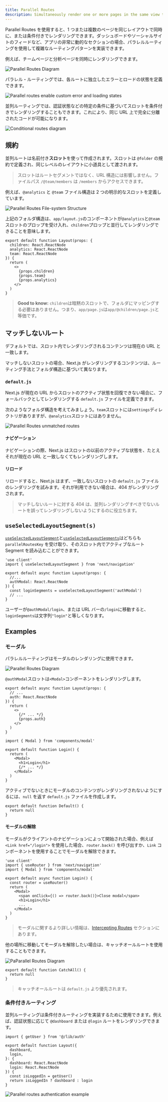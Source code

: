 ```yaml
---
title: Parallel Routes
description: Simultaneously render one or more pages in the same view that can be navigated independently. A pattern for highly dynamic applications.
---
```


Parallel Routes を使用すると、1 つまたは複数のページを同じレイアウトで同時に、または条件付きでレンダリングできます。ダッシュボードやソーシャルサイトのフィードなど、アプリの非常に動的なセクションの場合、パラレルルーティングを使用して複雑なルーティングパターンを実装できます。

例えば、チームページと分析ページを同時にレンダリングできます。

![Parallel Routes Diagram](../../assets/parallel-routes.svg)

パラレル・ルーティングでは、各ルートに独立したエラーとロードの状態を定義できます。

![Parallel routes enable custom error and loading states](../../assets/parallel-routes-cinematic-universe.svg)

並列ルーティングでは、認証状態などの特定の条件に基づいてスロットを条件付きでレンダリングすることもできます。これにより、同じ URL 上で完全に分離されたコードが可能になります。

![Conditional routes diagram](../../assets/conditional-routes-ui.svg)

## 規約

並列ルートは名前付き**スロット**を使って作成されます。スロットは `@folder` の規約で定義され、同じレベルのレイアウトに小道具として渡されます。

> スロットはルートセグメントではなく、URL 構造には影響しません。ファイルパス `/@team/members` は `/members` からアクセスできます。

例えば、`@analytics` と `@team` ファイル構造は 2 つの明示的なスロットを定義しています。

![Parallel Routes File-system Structure](../../assets/parallel-routes-file-system.svg)

上記のフォルダ構造は、`app/layout.js`のコンポーネントが`@analytics`と`@team`スロットのプロップを受け入れ、`children`プロップと並行してレンダリングできることを意味します。

```tsx title="app/layout.tsx" switcher
export default function Layout(props: {
  children: React.ReactNode
  analytics: React.ReactNode
  team: React.ReactNode
}) {
  return (
    <>
      {props.children}
      {props.team}
      {props.analytics}
    </>
  )
}
```

> **Good to know:** `children`は暗黙のスロットで、フォルダにマッピングする必要はありません。つまり、`app/page.js`は`app/@children/page.js`と等価です。

## マッチしないルート

デフォルトでは、スロット内でレンダリングされるコンテンツは現在の URL と一致します。

マッチしないスロットの場合、Next.js がレンダリングするコンテンツは、ルーティング手法とフォルダ構造に基づいて異なります。

### `default.js`

Next.js が現在の URL からスロットのアクティブ状態を回復できない場合に、フォールバックとしてレンダリングする `default.js` ファイルを定義できます。

次のようなフォルダ構造を考えてみましょう。`team`スロットには`settings`ディレクトリがありますが、`@analytics`スロットにはありません。

![Parallel Routes unmatched routes](../../assets/parallel-routes-unmatched-routes.svg)

#### ナビゲーション

ナビゲーションの際、Next.js はスロットの以前のアクティブな状態を、たとえそれが現在の URL と一致しなくてもレンダリングします。

#### リロード

リロードすると、Next.js はまず、一致しないスロットの `default.js` ファイルのレンダリングを試みます。それが利用できない場合は、404 がレンダリングされます。

> マッチしないルートに対する 404 は、並列レンダリングすべきでないルートを誤ってレンダリングしないようにするのに役立ちます。

## `useSelectedLayoutSegment(s)`

[`useSelectedLayoutSegment`](/docs/app-router/api-reference/functions/use-selected-layout-segment)と[`useSelectedLayoutSegments`](/docs/app-router/api-reference/functions/use-selected-layout-segments)はどちらも `parallelRoutesKey` を受け取り、そのスロット内でアクティブなルート Segment を読み込むことができます。

```tsx title="app/layout.tsx" switcher
'use client'
import { useSelectedLayoutSegment } from 'next/navigation'

export default async function Layout(props: {
  //...
  authModal: React.ReactNode
}) {
  const loginSegments = useSelectedLayoutSegment('authModal')
  // ...
}
```

<!-- textlint-disable -->

ユーザーが`@authModal/login`、または URL バーの`/login`に移動すると、`loginSegments`は文字列`"login"`と等しくなります。

<!-- textlint-enable -->

## Examples

### モーダル

パラレルルーティングはモーダルのレンダリングに使用できます。

![Parallel Routes Diagram](../../assets/parallel-routes-auth-modal.svg)

`@authModal`スロットは`<Modal>`コンポーネントをレンダリングします。

```tsx title="app/layout.tsx" switcher
export default async function Layout(props: {
  // ...
  auth: React.ReactNode
}) {
  return (
    <>
      {/* ... */}
      {props.auth}
    </>
  )
}
```

```tsx title="app/@auth/login/page.tsx" switcher
import { Modal } from 'components/modal'

export default function Login() {
  return (
    <Modal>
      <h1>Login</h1>
      {/* ... */}
    </Modal>
  )
}
```

アクティブでないときにモーダルのコンテンツがレンダリングされないようにするには、`null` を返す `default.js` ファイルを作成します。

```tsx title="app/@auth/login/default.tsx" switcher
export default function Default() {
  return null
}
```

#### モーダルの解除

モーダルがクライアントのナビゲーションによって開始された場合、例えば `<Link href="/login">` を使用した場合、`router.back()` を呼び出すか、`Link` コンポーネントを使用することでモーダルを解除できます。

```tsx title="app/@auth/login/page.tsx" highlight="5" switcher
'use client'
import { useRouter } from 'next/navigation'
import { Modal } from 'components/modal'

export default async function Login() {
  const router = useRouter()
  return (
    <Modal>
      <span onClick={() => router.back()}>Close modal</span>
      <h1>Login</h1>
      ...
    </Modal>
  )
}
```

> モーダルに関するより詳しい情報は、[Intercepting Routes](/docs/app-router/building-your-application/routing/intercepting-routes) セクションにあります。

他の場所に移動してモーダルを解除したい場合は、キャッチオールルートを使用することもできます。

![PaParallel Routes Diagram](../../assets/parallel-routes-catchall.svg)

```tsx title="app/@auth/[...catchAll]/page.js"
export default function CatchAll() {
  return null
}
```

> キャッチオールルートは `default.js` より優先されます。

### 条件付きルーティング

並列ルーティングは条件付きルーティングを実装するために使用できます。例えば、認証状態に応じて `@dashboard` または `@login` ルートをレンダリングできます。

```tsx title="app/layout.tsx" switcher
import { getUser } from '@/lib/auth'

export default function Layout({
  dashboard,
  login,
}: {
  dashboard: React.ReactNode
  login: React.ReactNode
}) {
  const isLoggedIn = getUser()
  return isLoggedIn ? dashboard : login
}
```

![Parallel routes authentication example](../../assets/conditional-routes-ui.svg)

